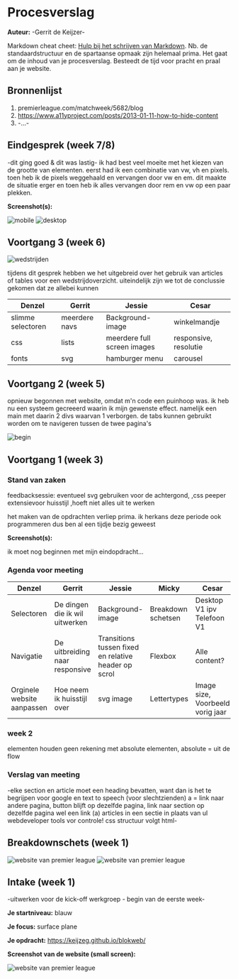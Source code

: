 # Procesverslag
**Auteur:** -Gerrit de Keijzer-

Markdown cheat cheet: [Hulp bij het schrijven van Markdown](https://github.com/adam-p/markdown-here/wiki/Markdown-Cheatsheet). Nb. de standaardstructuur en de spartaanse opmaak zijn helemaal prima. Het gaat om de inhoud van je procesverslag. Besteedt de tijd voor pracht en praal aan je website.



## Bronnenlijst
1. premierleague.com/matchweek/5682/blog
2. https://www.a11yproject.com/posts/2013-01-11-how-to-hide-content
3. -...-



## Eindgesprek (week 7/8)

-dit ging goed & dit was lastig-
ik had best veel moeite met het kiezen van de grootte van elementen. eerst had ik een combinatie van vw, vh en pixels. toen heb ik de pixels weggehaald en vervangen door vw en em. dit maakte de situatie erger en toen heb ik alles vervangen door rem en vw op een paar plekken.

**Screenshot(s):**

<img src="images/eind.png" alt="mobile">
<img src="images/desktop.png" alt="desktop">



## Voortgang 3 (week 6)

<img src="images/midden.png" alt="wedstrijden">

tijdens dit gesprek hebben we het uitgebreid over het gebruik van articles of tables voor een wedstrijdoverzicht.
uiteindelijk zijn we tot de conclussie gekomen dat ze allebei kunnen

| Denzel | Gerrit | Jessie  | Cesar |
| --- | --- | --- | --- |
|slimme selectoren |meerdere navs|Background-image|winkelmandje|
|css |lists|meerdere full screen images|responsive, resolutie|
|fonts|svg|hamburger menu|carousel|



## Voortgang 2 (week 5)

opnieuw begonnen met website, omdat m'n code een puinhoop was. 
ik heb nu een systeem gecreeerd waarin ik mijn gewenste effect.
namelijk een main met daarin 2 divs waarvan 1 verborgen. de tabs kunnen gebruikt worden om te navigeren tussen de twee pagina's

<img src="images/begin.png" alt="begin">

## Voortgang 1 (week 3)

### Stand van zaken

feedbacksessie:
eventueel svg gebruiken voor de achtergond,
,css peeper extensievoor huisstijl
,hoeft niet alles uit te werken

het maken van de opdrachten verliep prima. ik herkans deze periode ook programmeren dus ben al een tijdje bezig geweest


**Screenshot(s):**

ik moet nog beginnen met mijn eindopdracht...

### Agenda voor meeting

| Denzel | Gerrit | Jessie | Micky | Cesar |
| --- | --- | --- | --- | --- |
|Selectoren |De dingen die ik wil uitwerken|Background-image|Breakdown schetsen|Desktop V1 ipv Telefoon V1|
|Navigatie |De uitbreiding naar responsive|Transitions tussen fixed en relative header op scrol|Flexbox|Alle content?|
|Orginele website aanpassen|Hoe neem ik huisstijl over|svg image|Lettertypes|Image size, Voorbeeld vorig jaar|

### week 2
elementen houden geen rekening met absolute elementen, absolute = uit de flow

### Verslag van meeting

-elke section en article moet een heading bevatten, want dan is het te begrijpen voor google en text to speech (voor slechtzienden)
a = link naar andere pagina, button blijft op dezelfde pagina, link naar section op dezelfde pagina wel een link (a)
articles in een sectie in plaats van ul 
webdeveloper tools vor controle!
css structuur volgt html-



## Breakdownschets (week 1)

<img src="images/mainscr.png" alt="website van premier league">

<img src="images/tablescr.png" alt="website van premier league">



## Intake (week 1)
-uitwerken voor de kick-off werkgroep - begin van de eerste week-

**Je startniveau:**  blauw

**Je focus:** surface plane

**Je opdracht:** https://keijzeg.github.io/blokweb/

**Screenshot van de website (small screen):**

<img src="images/bothscr.png" alt="website van premier league">



